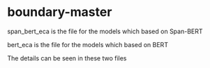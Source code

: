 # boundary-master
span_bert_eca is the file for the models which based on Span-BERT 

bert_eca is the file for the models which based on BERT

The details can be seen in these two files
